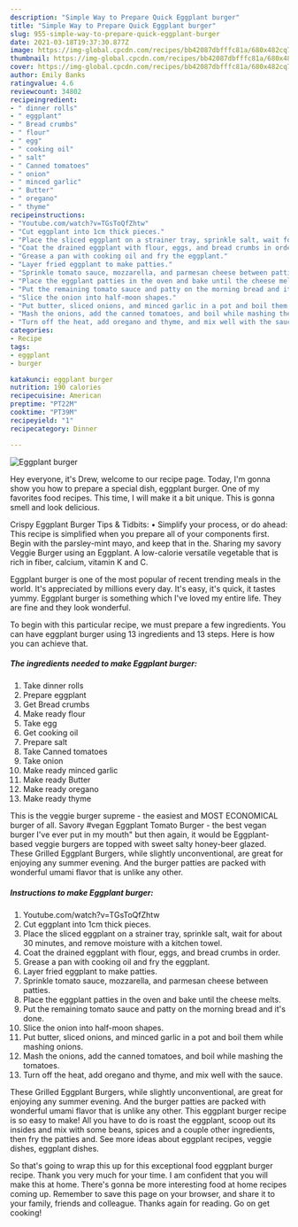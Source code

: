 ```yaml
---
description: "Simple Way to Prepare Quick Eggplant burger"
title: "Simple Way to Prepare Quick Eggplant burger"
slug: 955-simple-way-to-prepare-quick-eggplant-burger
date: 2021-03-18T19:37:30.877Z
image: https://img-global.cpcdn.com/recipes/bb42087dbfffc81a/680x482cq70/eggplant-burger-recipe-main-photo.jpg
thumbnail: https://img-global.cpcdn.com/recipes/bb42087dbfffc81a/680x482cq70/eggplant-burger-recipe-main-photo.jpg
cover: https://img-global.cpcdn.com/recipes/bb42087dbfffc81a/680x482cq70/eggplant-burger-recipe-main-photo.jpg
author: Emily Banks
ratingvalue: 4.6
reviewcount: 34802
recipeingredient:
- " dinner rolls"
- " eggplant"
- " Bread crumbs"
- " flour"
- " egg"
- " cooking oil"
- " salt"
- " Canned tomatoes"
- " onion"
- " minced garlic"
- " Butter"
- " oregano"
- " thyme"
recipeinstructions:
- "Youtube.com/watch?v=TGsToQfZhtw"
- "Cut eggplant into 1cm thick pieces."
- "Place the sliced eggplant on a strainer tray, sprinkle salt, wait for about 30 minutes, and remove moisture with a kitchen towel."
- "Coat the drained eggplant with flour, eggs, and bread crumbs in order."
- "Grease a pan with cooking oil and fry the eggplant."
- "Layer fried eggplant to make patties."
- "Sprinkle tomato sauce, mozzarella, and parmesan cheese between patties."
- "Place the eggplant patties in the oven and bake until the cheese melts."
- "Put the remaining tomato sauce and patty on the morning bread and it&#39;s done."
- "Slice the onion into half-moon shapes."
- "Put butter, sliced onions, and minced garlic in a pot and boil them while mashing onions."
- "Mash the onions, add the canned tomatoes, and boil while mashing the tomatoes."
- "Turn off the heat, add oregano and thyme, and mix well with the sauce."
categories:
- Recipe
tags:
- eggplant
- burger

katakunci: eggplant burger 
nutrition: 190 calories
recipecuisine: American
preptime: "PT22M"
cooktime: "PT39M"
recipeyield: "1"
recipecategory: Dinner

---
```



![Eggplant burger](https://img-global.cpcdn.com/recipes/bb42087dbfffc81a/680x482cq70/eggplant-burger-recipe-main-photo.jpg)

Hey everyone, it's Drew, welcome to our recipe page. Today, I'm gonna show you how to prepare a special dish, eggplant burger. One of my favorites food recipes. This time, I will make it a bit unique. This is gonna smell and look delicious.

Crispy Eggplant Burger Tips &amp; Tidbits: • Simplify your process, or do ahead: This recipe is simplified when you prepare all of your components first. Begin with the parsley-mint mayo, and keep that in the. Sharing my savory Veggie Burger using an Eggplant. A low-calorie versatile vegetable that is rich in fiber, calcium, vitamin K and C.

Eggplant burger is one of the most popular of recent trending meals in the world. It's appreciated by millions every day. It's easy, it's quick, it tastes yummy. Eggplant burger is something which I've loved my entire life. They are fine and they look wonderful.


To begin with this particular recipe, we must prepare a few ingredients. You can have eggplant burger using 13 ingredients and 13 steps. Here is how you can achieve that.

<!--inarticleads1-->

##### The ingredients needed to make Eggplant burger:

1. Take  dinner rolls
1. Prepare  eggplant
1. Get  Bread crumbs
1. Make ready  flour
1. Take  egg
1. Get  cooking oil
1. Prepare  salt
1. Take  Canned tomatoes
1. Take  onion
1. Make ready  minced garlic
1. Make ready  Butter
1. Make ready  oregano
1. Make ready  thyme


This is the veggie burger supreme - the easiest and MOST ECONOMICAL burger of all. Savory #vegan Eggplant Tomato Burger - the best vegan burger I&#39;ve ever put in my mouth&#34; but then again, it would be Eggplant-based veggie burgers are topped with sweet salty honey-beer glazed. These Grilled Eggplant Burgers, while slightly unconventional, are great for enjoying any summer evening. And the burger patties are packed with wonderful umami flavor that is unlike any other. 

<!--inarticleads2-->

##### Instructions to make Eggplant burger:

1. Youtube.com/watch?v=TGsToQfZhtw
1. Cut eggplant into 1cm thick pieces.
1. Place the sliced eggplant on a strainer tray, sprinkle salt, wait for about 30 minutes, and remove moisture with a kitchen towel.
1. Coat the drained eggplant with flour, eggs, and bread crumbs in order.
1. Grease a pan with cooking oil and fry the eggplant.
1. Layer fried eggplant to make patties.
1. Sprinkle tomato sauce, mozzarella, and parmesan cheese between patties.
1. Place the eggplant patties in the oven and bake until the cheese melts.
1. Put the remaining tomato sauce and patty on the morning bread and it&#39;s done.
1. Slice the onion into half-moon shapes.
1. Put butter, sliced onions, and minced garlic in a pot and boil them while mashing onions.
1. Mash the onions, add the canned tomatoes, and boil while mashing the tomatoes.
1. Turn off the heat, add oregano and thyme, and mix well with the sauce.


These Grilled Eggplant Burgers, while slightly unconventional, are great for enjoying any summer evening. And the burger patties are packed with wonderful umami flavor that is unlike any other. This eggplant burger recipe is so easy to make! All you have to do is roast the eggplant, scoop out its insides and mix with some beans, spices and a couple other ingredients, then fry the patties and. See more ideas about eggplant recipes, veggie dishes, eggplant dishes. 

So that's going to wrap this up for this exceptional food eggplant burger recipe. Thank you very much for your time. I am confident that you will make this at home. There's gonna be more interesting food at home recipes coming up. Remember to save this page on your browser, and share it to your family, friends and colleague. Thanks again for reading. Go on get cooking!
